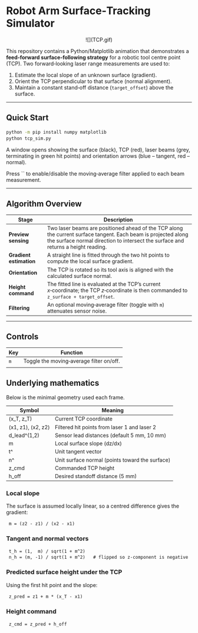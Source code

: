 # Robot Arm Surface‑Tracking Simulator

<p align="center">
 ![](TCP.gif)
</p>

This repository contains a Python/Matplotlib animation that demonstrates a **feed‑forward surface‑following strategy** for a robotic tool centre point (TCP).  Two forward‑looking laser range measurements are used to:

1. Estimate the local slope of an unknown surface (gradient).
2. Orient the TCP perpendicular to that surface (normal alignment).
3. Maintain a constant stand‑off distance (`target_offset`) above the surface.

---

## Quick Start

```bash
python -m pip install numpy matplotlib
python tcp_sim.py
```

A window opens showing the surface (black), TCP (red), laser beams (grey, terminating in green hit points) and orientation arrows (blue – tangent, red – normal).

Press `` to enable/disable the moving‑average filter applied to each beam measurement.

---

## Algorithm Overview

| Stage                   | Description                                                                                                                                                                                          |
| ----------------------- | ---------------------------------------------------------------------------------------------------------------------------------------------------------------------------------------------------- |
| **Preview sensing**     | Two laser beams are positioned ahead of the TCP along the current surface tangent.  Each beam is projected along the surface normal direction to intersect the surface and returns a height reading. |
| **Gradient estimation** | A straight line is fitted through the two hit points to compute the local surface gradient.                                                                                                          |
| **Orientation**         | The TCP is rotated so its tool axis is aligned with the calculated surface normal.                                                                                                                   |
| **Height command**      | The fitted line is evaluated at the TCP’s current *x*‑coordinate; the TCP *z*‑coordinate is then commanded to `z_surface + target_offset`.                                                           |
| **Filtering**           | An optional moving‑average filter (toggle with `m`) attenuates sensor noise.                                                                                                                         |

---

## Controls

| Key | Function                                 |
| --- | ---------------------------------------- |
| `m`  | Toggle the moving‑average filter on/off. |
|     |                                          |

## Underlying mathematics

Below is the minimal geometry used each frame.

| Symbol             | Meaning                                         |
| ------------------ | ----------------------------------------------- |
| (x\_T, z\_T)       | Current TCP coordinate                          |
| (x1, z1), (x2, z2) | Filtered hit points from laser 1 and laser 2    |
| d\_lead^(1,2)      | Sensor lead distances (default 5 mm, 10 mm)     |
| m                  | Local surface slope (dz/dx)                     |
| t^                 | Unit tangent vector                             |
| n^                 | Unit surface normal (points toward the surface) |
| z\_cmd             | Commanded TCP height                            |
| h\_off             | Desired standoff distance (5 mm)                |

### Local slope

The surface is assumed locally linear, so a centred difference gives the gradient:

```
 m = (z2 - z1) / (x2 - x1)
```

### Tangent and normal vectors

```
 t_h = (1,  m) / sqrt(1 + m^2)
 n_h = (m, -1) / sqrt(1 + m^2)   # flipped so z-component is negative
```

### Predicted surface height under the TCP

Using the first hit point and the slope:

```
 z_pred = z1 + m * (x_T - x1)
```

### Height command

```
 z_cmd = z_pred + h_off
```
